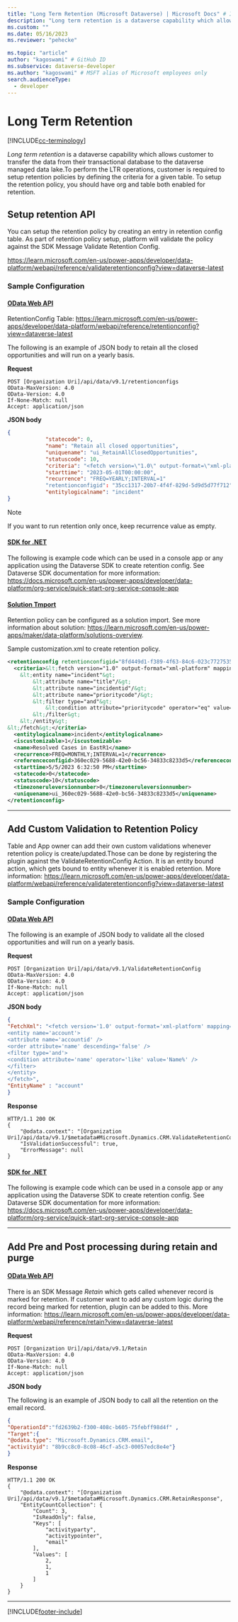 ```yaml
---
title: "Long Term Retention (Microsoft Dataverse) | Microsoft Docs" # Intent and product brand in a unique string of 43-59 chars including spaces
description: "Long term retention is a dataverse capability which allows customer to transfer the data from their transactional database to the dataverse managed data lake." # 115-145 characters including spaces. This abstract displays in the search result.
ms.custom: ""
ms.date: 05/16/2023
ms.reviewer: "pehecke"

ms.topic: "article"
author: "kagoswami" # GitHub ID
ms.subservice: dataverse-developer
ms.author: "kagoswami" # MSFT alias of Microsoft employees only
search.audienceType: 
  - developer
---
```


# Long Term Retention

[!INCLUDE[cc-terminology](includes/cc-terminology.md)]

*Long term retention* is a dataverse capability which allows customer to transfer the data from their transactional database to the dataverse managed data lake.To perform the LTR operations, customer is required to setup retention policies by defining the criteria for a given table. To setup the retention policy, you should have org and table both enabled for retention.
  
## Setup retention API

You can setup the retention policy by creating an entry in retention config table. As part of retention policy setup, platform will validate the policy against the SDK Message Validate Retention Config.

https://learn.microsoft.com/en-us/power-apps/developer/data-platform/webapi/reference/validateretentionconfig?view=dataverse-latest 
  
### Sample Configuration

#### [OData Web API](#tab/webapi)

RetentionConfig Table: https://learn.microsoft.com/en-us/power-apps/developer/data-platform/webapi/reference/retentionconfig?view=dataverse-latest

The following is an example of JSON body to retain all the closed opportunities and will run on a yearly basis.

**Request**

```http
POST [Organization Uri]/api/data/v9.1/retentionconfigs
OData-MaxVersion: 4.0
OData-Version: 4.0
If-None-Match: null
Accept: application/json
```

**JSON body**

```json
{
            "statecode": 0,
            "name": "Retain all closed opportunities",
            "uniquename": "ui_RetainAllClosedOpportunities",
            "statuscode": 10,
            "criteria": "<fetch version=\"1.0\" output-format=\"xml-platform\" mapping=\"logical\" distinct=\"false\"><entity name=\"opportunity\"><attribute name=\"name\" /><attribute name=\"statecode\" /><attribute name=\"actualvalue\" /><attribute name=\"actualclosedate\" /><attribute name=\"customerid\" /><attribute name=\"opportunityid\" /><order attribute=\"actualclosedate\" descending=\"true\" /><filter type=\"and\"><filter type=\"or\"><condition attribute=\"statecode\" operator=\"eq\" value=\"1\" /><condition attribute=\"statecode\" operator=\"eq\" value=\"2\" /></filter></filter></entity></fetch>",
            "starttime": "2023-05-01T00:00:00",
            "recurrence": "FREQ=YEARLY;INTERVAL=1" 
            "retentionconfigid": "35cc1317-20b7-4f4f-829d-5d9d5d77f712",
            "entitylogicalname": "incident"
}
```

> [!NOTE]
> If you want to run retention only once, keep recurrence value as empty.

#### [SDK for .NET](#tab/sdk)

The following is example code which can be used in a console app or any application using the Dataverse SDK to create retention config. 
See Dataverse SDK documentation for more information: https://docs.microsoft.com/en-us/power-apps/developer/data-platform/org-service/quick-start-org-service-console-app 

#### [Solution Tmport](#tab/solutionimport)

Retention policy can be configured as a solution import. See more information about solution: https://learn.microsoft.com/en-us/power-apps/maker/data-platform/solutions-overview.

Sample customization.xml to create retention policy.

```xml
<retentionconfig retentionconfigid="8fd449d1-f389-4f63-84c6-023c77275359">
  <criteria>&lt;fetch version="1.0" output-format="xml-platform" mapping="logical" distinct="true"&gt;
    &lt;entity name="incident"&gt;
        &lt;attribute name="title"/&gt;
        &lt;attribute name="incidentid"/&gt;
        &lt;attribute name="prioritycode"/&gt;
        &lt;filter type="and"&gt;
            &lt;condition attribute="prioritycode" operator="eq" value="3"/&gt;
        &lt;/filter&gt;
    &lt;/entity&gt;
&lt;/fetch&gt;</criteria>
  <entitylogicalname>incident</entitylogicalname>
  <iscustomizable>1</iscustomizable>
  <name>Resolved Cases in EastR1</name>
  <recurrence>FREQ=MONTHLY;INTERVAL=1</recurrence>
  <referenceconfigid>360ec029-5688-42e0-bc56-34833c8233d5</referenceconfigid>
  <starttime>5/5/2023 6:32:50 PM</starttime>
  <statecode>0</statecode>
  <statuscode>10</statuscode>
  <timezoneruleversionnumber>0</timezoneruleversionnumber>
  <uniquename>ui_360ec029-5688-42e0-bc56-34833c8233d5</uniquename>
</retentionconfig>
```
---

## Add Custom Validation to Retention Policy

Table and App owner can add their own custom validations whenever retention policy is create/updated.Those can be done by registering the plugin against the ValidateRetentionConfig Action.
It is an entity bound action, which gets bound to entity whenever it is enabled retention.
More information: https://learn.microsoft.com/en-us/power-apps/developer/data-platform/webapi/reference/validateretentionconfig?view=dataverse-latest 

### Sample Configuration

#### [OData Web API](#tab/webapi)

The following is an example of JSON body to validate all the closed opportunities and will run on a yearly basis.

**Request**

```http
POST [Organization Uri]/api/data/v9.1/ValidateRetentionConfig
OData-MaxVersion: 4.0
OData-Version: 4.0
If-None-Match: null
Accept: application/json
```

**JSON body**

```json
{
"FetchXml": "<fetch version='1.0' output-format='xml-platform' mapping='logical' distinct='false'>
<entity name='account'>
<attribute name='accountid' />
<order attribute='name' descending='false' />
<filter type='and'>
<condition attribute='name' operator='like' value='Name%' />
</filter>
</entity>
</fetch>",
"EntityName" : "account"
}
```

**Response**

```http
HTTP/1.1 200 OK
{
    "@odata.context": "[Organization Uri]/api/data/v9.1/$metadata#Microsoft.Dynamics.CRM.ValidateRetentionConfigResponse",
    "IsValidationSuccessful": true,
    "ErrorMessage": null
}
```

#### [SDK for .NET](#tab/sdk)

The following is example code which can be used in a console app or any application using the Dataverse SDK to create retention config. 
See Dataverse SDK documentation for more information: https://docs.microsoft.com/en-us/power-apps/developer/data-platform/org-service/quick-start-org-service-console-app

---

## Add Pre and Post processing during retain and purge

#### [OData Web API](#tab/webapi)

There is an SDK Message *Retain* which gets called whenever record is marked for retention.
If customer want to add any custom logic during the record being marked for retention, plugin can be added to this.
More information: https://learn.microsoft.com/en-us/power-apps/developer/data-platform/webapi/reference/retain?view=dataverse-latest 

**Request**

```http
POST [Organization Uri]/api/data/v9.1/Retain
OData-MaxVersion: 4.0
OData-Version: 4.0
If-None-Match: null
Accept: application/json
```

**JSON body**

The following is an example of JSON body to call all the retention on the email record.

```json
{
"OperationId":"fd2639b2-f300-408c-b605-75febff98d4f" ,
"Target":{
"@odata.type": "Microsoft.Dynamics.CRM.email",
"activityid": "8b9cc8c0-8c08-46cf-a5c3-00057edc8e4e"}
}
```

**Response**

```http
HTTP/1.1 200 OK
{
    "@odata.context": "[Organization Uri]/api/data/v9.1/$metadata#Microsoft.Dynamics.CRM.RetainResponse",
    "EntityCountCollection": {
        "Count": 3,
        "IsReadOnly": false,
        "Keys": [
            "activityparty",
            "activitypointer",
            "email"
        ],
        "Values": [
            2,
            1,
            1
        ]
    }
}
```

---

[!INCLUDE[footer-include](../../includes/footer-banner.md)]
